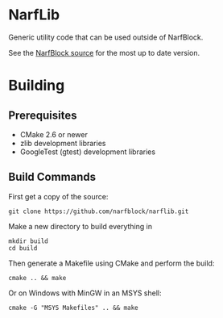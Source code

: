 NarfLib
=======

Generic utility code that can be used outside of NarfBlock.

See the [NarfBlock source](https://github.com/narfblock/narfblock/tree/master/src/lib) for the most up to date version.

# Building

## Prerequisites

- CMake 2.6 or newer
- zlib development libraries
- GoogleTest (gtest) development libraries

## Build Commands

First get a copy of the source:

	git clone https://github.com/narfblock/narflib.git

Make a new directory to build everything in

	mkdir build
	cd build

Then generate a Makefile using CMake and perform the build:

	cmake .. && make

Or on Windows with MinGW in an MSYS shell:

	cmake -G "MSYS Makefiles" .. && make

